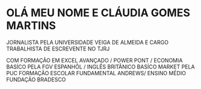 # OLÁ MEU NOME E CLÁUDIA GOMES MARTINS 
JORNALISTA PELA UNIVERSIDADE VEIGA DE ALMEIDA E CARGO TRABALHISTA DE 
ESCREVENTE NO TJRJ 

COM FORMAÇÃO EM EXCEL AVANÇADO / POWER PONT / ECONOMIA BASÍCO PELA FGV
ESPANHÕL / INGLÊS BRITÂNICO BASÍCO
MARKET PELA PUC 
FORMAÇÃO ESCOLAR FUNDAMENTAL ANDREWS/ ENSINO MÉDIO FUNDAÇÃO BRADESCO
